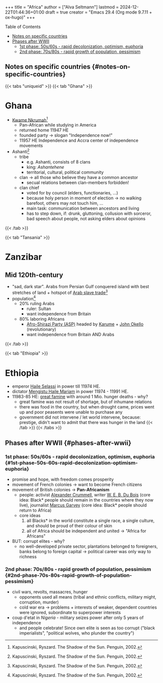 +++
title = "Africa"
author = ["Alva Seltmann"]
lastmod = 2024-12-22T01:44:36+01:00
draft = true
creator = "Emacs 29.4 (Org mode 9.7.11 + ox-hugo)"
+++

<div class="ox-hugo-toc toc">

<div class="heading">Table of Contents</div>

- [Notes on specific countries](#notes-on-specific-countries)
- [Phases after WWII](#phases-after-wwii)
    - [1st phase: 50s/60s - rapid decolonization, optimism, euphoria](#1st-phase-50s-60s-rapid-decolonization-optimism-euphoria)
    - [2nd phase: 70s/80s - rapid growth of population, pessimism](#2nd-phase-70s-80s-rapid-growth-of-population-pessimism)

</div>
<!--endtoc-->


## Notes on specific countries {#notes-on-specific-countries}

{{< tabs "uniqueid" >}}
{{< tab "Ghana" >}}

# Ghana
- [Kwame Nkrumah](https://en.wikipedia.org/wiki/Kwame_Nkrumah)[^1]
  + Pan-African while studying in America
  + returned home 11947 HE
  + founded party → slogan "Independence now!"
  + 11957 HE Independence and Accra center of independence movements
- Ashanti[^1]
  + tribe
    * e.g. Ashanti, consists of 8 clans
    * king: _Ashantehene_
    * territorial, cultural, political community
  + clan → all those who believe they have a common ancestor
    * secual relations between clan-members forbidden!
  + clan chief
    * voted for by council (elders, functionaries, ...)
    * because holy person in moment of election → no walking barefoot, others may not touch him, ...
    * main task: communication between ancestors and living
    * has to step down, if: drunk, gluttoning, collusion with sorceror, bad speech about people, not asking elders about opinions


[^1]: Kapuscinski, Ryszard. The Shadow of the Sun. Penguin, 2002.


{{< /tab >}}

{{< tab "Tansania" >}}

# Zanzibar
## Mid 120th-century
- "sad, dark star". Arabs from Persian Gulf conquered island with best stretches of land + hotspot of [Arab slave trade](https://en.wikipedia.org/wiki/Arab_slave_trade)[^1]
- population[^1]
  + 20% ruling Arabs
    * ruler: Sultan
    * want independence from Britain
  + 80% laboring Africans
    * [Afro-Shirazi Party (ASP)]([https://en.wikipedia.org/wiki/Afro-Shirazi_Party) headed by [Karume](https://en.wikipedia.org/wiki/Abeid_Karume) + [John Okello](https://en.wikipedia.org/wiki/John_Okello) (revolutionary)
    * want independence from Britain AND Arabs

[^1]: Kapuscinski, Ryszard. The Shadow of the Sun. Penguin, 2002.


{{< /tab >}}

{{< tab "Ethiopia" >}}

# Ethiopia
- emperor [Haile Selassi](https://en.wikipedia.org/wiki/Haile_Selassie) in power till 11974 HE.
- dictator [Mengistu Haile Mariam](https://en.wikipedia.org/wiki/Mengistu_Haile_Mariam) in power 11974 - 11991 HE.
- 11983-85 HE: [great famine](https://en.wikipedia.org/wiki/1983%E2%80%931985_famine_in_Ethiopia) with around 1 Mio. hunger deaths - why?
  + great famine was not result of shortage, but of inhumane relations
  + there was food in the country, but when drought came, prices went up and poor peasents were unable to purchase any
  + government did not intervene / let world intervene, because: prestige, didn't want to admit that there was hunger in the land
{{< /tab >}}
{{< /tabs >}}


## Phases after WWII {#phases-after-wwii}


### 1st phase: 50s/60s - rapid decolonization, optimism, euphoria {#1st-phase-50s-60s-rapid-decolonization-optimism-euphoria}

-   promise and hope, with freedom comes prosperity
-   movement of French colonies &rarr; want to become French citizens
-   movement of British colonies &rarr; **Pan-Africanism**
    -   people: activist [Alexander Crummell](https://en.wikipedia.org/wiki/Alexander_Crummell), writer [W. E. B. Du Bois](https://en.wikipedia.org/wiki/W._E._B._Du_Bois) (core idea:
        Black\* people should remain in the countries where they now live), journalist
        [Marcus Garvey](https://en.wikipedia.org/wiki/Marcus_Garvey) (core idea: Black\* people should return to Africa)
    -   core ideas
        1.  all Blacks\* in the world constitute a single race, a single culture, and
            should be proud of their colour of skin
        2.  all of Africa should be independent and united &rarr; "Africa for Africans"
-   BUT: corrupt elites - why?
    -   no well-developed private sector, plantations belonged to foreigners, banks
        belong to foreign capital &rarr; political career was only way to richness


### 2nd phase: 70s/80s - rapid growth of population, pessimism {#2nd-phase-70s-80s-rapid-growth-of-population-pessimism}

-   civil wars, revolts, massacres, hunger
    -   opponents used all means (tribal and ethnic conflicts, military might,
        corruption, murder)
    -   cold war era → problems + interests of weaker, dependent countries were
        ignored, subordinate to superpower interests
-   coup d'etat in _Nigeria_ - military seizes power after only 5 years of
    independence
    -   and people celebrate! Since own elite is seen as too corrupt ("black
        imperialists", "political wolves, who plunder the country")
